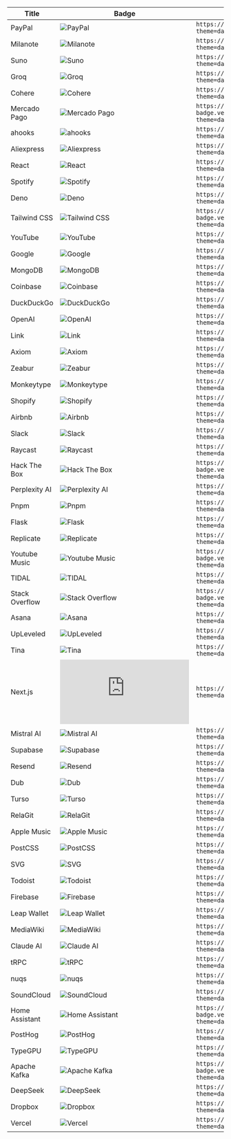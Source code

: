 
| Title | Badge | Markdown |
| --- | --- | --- |
| PayPal | ![PayPal](https://svgl-badge.vercel.app/api/Payment/PayPal?theme=dark&wordmark=true) | `https://svgl-badge.vercel.app/api/Payment/PayPal?theme=dark&wordmark=true` |
| Milanote | ![Milanote](https://svgl-badge.vercel.app/api/Software/Milanote?theme=dark&wordmark=true) | `https://svgl-badge.vercel.app/api/Software/Milanote?theme=dark&wordmark=true` |
| Suno | ![Suno](https://svgl-badge.vercel.app/api/AI/Suno?theme=dark&wordmark=true) | `https://svgl-badge.vercel.app/api/AI/Suno?theme=dark&wordmark=true` |
| Groq | ![Groq](https://svgl-badge.vercel.app/api/AI/Groq?theme=dark&wordmark=true) | `https://svgl-badge.vercel.app/api/AI/Groq?theme=dark&wordmark=true` |
| Cohere | ![Cohere](https://svgl-badge.vercel.app/api/AI/Cohere?theme=dark&wordmark=true) | `https://svgl-badge.vercel.app/api/AI/Cohere?theme=dark&wordmark=true` |
| Mercado Pago | ![Mercado Pago](https://svgl-badge.vercel.app/api/Payment/Mercado%20Pago?theme=dark&wordmark=true) | `https://svgl-badge.vercel.app/api/Payment/Mercado%20Pago?theme=dark&wordmark=true` |
| ahooks | ![ahooks](https://svgl-badge.vercel.app/api/Library/ahooks?theme=dark&wordmark=true) | `https://svgl-badge.vercel.app/api/Library/ahooks?theme=dark&wordmark=true` |
| Aliexpress | ![Aliexpress](https://svgl-badge.vercel.app/api/Software/Aliexpress?theme=dark&wordmark=true) | `https://svgl-badge.vercel.app/api/Software/Aliexpress?theme=dark&wordmark=true` |
| React | ![React](https://svgl-badge.vercel.app/api/Library/React?theme=dark&wordmark=true) | `https://svgl-badge.vercel.app/api/Library/React?theme=dark&wordmark=true` |
| Spotify | ![Spotify](https://svgl-badge.vercel.app/api/Music/Spotify?theme=dark&wordmark=true) | `https://svgl-badge.vercel.app/api/Music/Spotify?theme=dark&wordmark=true` |
| Deno | ![Deno](https://svgl-badge.vercel.app/api/Library/Deno?theme=dark&wordmark=true) | `https://svgl-badge.vercel.app/api/Library/Deno?theme=dark&wordmark=true` |
| Tailwind CSS | ![Tailwind CSS](https://svgl-badge.vercel.app/api/Framework/Tailwind%20CSS?theme=dark&wordmark=true) | `https://svgl-badge.vercel.app/api/Framework/Tailwind%20CSS?theme=dark&wordmark=true` |
| YouTube | ![YouTube](https://svgl-badge.vercel.app/api/Google/YouTube?theme=dark&wordmark=true) | `https://svgl-badge.vercel.app/api/Google/YouTube?theme=dark&wordmark=true` |
| Google | ![Google](https://svgl-badge.vercel.app/api/Google/Google?theme=dark&wordmark=true) | `https://svgl-badge.vercel.app/api/Google/Google?theme=dark&wordmark=true` |
| MongoDB | ![MongoDB](https://svgl-badge.vercel.app/api/Database/MongoDB?theme=dark&wordmark=true) | `https://svgl-badge.vercel.app/api/Database/MongoDB?theme=dark&wordmark=true` |
| Coinbase | ![Coinbase](https://svgl-badge.vercel.app/api/Crypto/Coinbase?theme=dark&wordmark=true) | `https://svgl-badge.vercel.app/api/Crypto/Coinbase?theme=dark&wordmark=true` |
| DuckDuckGo | ![DuckDuckGo](https://svgl-badge.vercel.app/api/Browser/DuckDuckGo?theme=dark&wordmark=true) | `https://svgl-badge.vercel.app/api/Browser/DuckDuckGo?theme=dark&wordmark=true` |
| OpenAI | ![OpenAI](https://svgl-badge.vercel.app/api/AI/OpenAI?theme=dark&wordmark=true) | `https://svgl-badge.vercel.app/api/AI/OpenAI?theme=dark&wordmark=true` |
| Link | ![Link](https://svgl-badge.vercel.app/api/Crypto/Link?theme=dark&wordmark=true) | `https://svgl-badge.vercel.app/api/Crypto/Link?theme=dark&wordmark=true` |
| Axiom | ![Axiom](https://svgl-badge.vercel.app/api/Software/Axiom?theme=dark&wordmark=true) | `https://svgl-badge.vercel.app/api/Software/Axiom?theme=dark&wordmark=true` |
| Zeabur | ![Zeabur](https://svgl-badge.vercel.app/api/Hosting/Zeabur?theme=dark&wordmark=true) | `https://svgl-badge.vercel.app/api/Hosting/Zeabur?theme=dark&wordmark=true` |
| Monkeytype | ![Monkeytype](https://svgl-badge.vercel.app/api/Software/Monkeytype?theme=dark&wordmark=true) | `https://svgl-badge.vercel.app/api/Software/Monkeytype?theme=dark&wordmark=true` |
| Shopify | ![Shopify](https://svgl-badge.vercel.app/api/CMS/Shopify?theme=dark&wordmark=true) | `https://svgl-badge.vercel.app/api/CMS/Shopify?theme=dark&wordmark=true` |
| Airbnb | ![Airbnb](https://svgl-badge.vercel.app/api/Software/Airbnb?theme=dark&wordmark=true) | `https://svgl-badge.vercel.app/api/Software/Airbnb?theme=dark&wordmark=true` |
| Slack | ![Slack](https://svgl-badge.vercel.app/api/Software/Slack?theme=dark&wordmark=true) | `https://svgl-badge.vercel.app/api/Software/Slack?theme=dark&wordmark=true` |
| Raycast | ![Raycast](https://svgl-badge.vercel.app/api/Software/Raycast?theme=dark&wordmark=true) | `https://svgl-badge.vercel.app/api/Software/Raycast?theme=dark&wordmark=true` |
| Hack The Box | ![Hack The Box](https://svgl-badge.vercel.app/api/Cybersecurity/Hack%20The%20Box?theme=dark&wordmark=true) | `https://svgl-badge.vercel.app/api/Cybersecurity/Hack%20The%20Box?theme=dark&wordmark=true` |
| Perplexity AI | ![Perplexity AI](https://svgl-badge.vercel.app/api/AI/Perplexity%20AI?theme=dark&wordmark=true) | `https://svgl-badge.vercel.app/api/AI/Perplexity%20AI?theme=dark&wordmark=true` |
| Pnpm | ![Pnpm](https://svgl-badge.vercel.app/api/Software/Pnpm?theme=dark&wordmark=true) | `https://svgl-badge.vercel.app/api/Software/Pnpm?theme=dark&wordmark=true` |
| Flask | ![Flask](https://svgl-badge.vercel.app/api/Framework/Flask?theme=dark&wordmark=true) | `https://svgl-badge.vercel.app/api/Framework/Flask?theme=dark&wordmark=true` |
| Replicate | ![Replicate](https://svgl-badge.vercel.app/api/AI/Replicate?theme=dark&wordmark=true) | `https://svgl-badge.vercel.app/api/AI/Replicate?theme=dark&wordmark=true` |
| Youtube Music | ![Youtube Music](https://svgl-badge.vercel.app/api/Google/Youtube%20Music?theme=dark&wordmark=true) | `https://svgl-badge.vercel.app/api/Google/Youtube%20Music?theme=dark&wordmark=true` |
| TIDAL | ![TIDAL](https://svgl-badge.vercel.app/api/Music/TIDAL?theme=dark&wordmark=true) | `https://svgl-badge.vercel.app/api/Music/TIDAL?theme=dark&wordmark=true` |
| Stack Overflow | ![Stack Overflow](https://svgl-badge.vercel.app/api/Software/Stack%20Overflow?theme=dark&wordmark=true) | `https://svgl-badge.vercel.app/api/Software/Stack%20Overflow?theme=dark&wordmark=true` |
| Asana | ![Asana](https://svgl-badge.vercel.app/api/Software/Asana?theme=dark&wordmark=true) | `https://svgl-badge.vercel.app/api/Software/Asana?theme=dark&wordmark=true` |
| UpLeveled | ![UpLeveled](https://svgl-badge.vercel.app/api/Education/UpLeveled?theme=dark&wordmark=true) | `https://svgl-badge.vercel.app/api/Education/UpLeveled?theme=dark&wordmark=true` |
| Tina | ![Tina](https://svgl-badge.vercel.app/api/CMS/Tina?theme=dark&wordmark=true) | `https://svgl-badge.vercel.app/api/CMS/Tina?theme=dark&wordmark=true` |
| Next.js | ![Next.js](https://svgl-badge.vercel.app/api/Framework/Next.js?theme=dark&wordmark=true) | `https://svgl-badge.vercel.app/api/Framework/Next.js?theme=dark&wordmark=true` |
| Mistral AI | ![Mistral AI](https://svgl-badge.vercel.app/api/AI/Mistral%20AI?theme=dark&wordmark=true) | `https://svgl-badge.vercel.app/api/AI/Mistral%20AI?theme=dark&wordmark=true` |
| Supabase | ![Supabase](https://svgl-badge.vercel.app/api/Database/Supabase?theme=dark&wordmark=true) | `https://svgl-badge.vercel.app/api/Database/Supabase?theme=dark&wordmark=true` |
| Resend | ![Resend](https://svgl-badge.vercel.app/api/Software/Resend?theme=dark&wordmark=true) | `https://svgl-badge.vercel.app/api/Software/Resend?theme=dark&wordmark=true` |
| Dub | ![Dub](https://svgl-badge.vercel.app/api/Software/Dub?theme=dark&wordmark=true) | `https://svgl-badge.vercel.app/api/Software/Dub?theme=dark&wordmark=true` |
| Turso | ![Turso](https://svgl-badge.vercel.app/api/Database/Turso?theme=dark&wordmark=true) | `https://svgl-badge.vercel.app/api/Database/Turso?theme=dark&wordmark=true` |
| RelaGit | ![RelaGit](https://svgl-badge.vercel.app/api/Software/RelaGit?theme=dark&wordmark=true) | `https://svgl-badge.vercel.app/api/Software/RelaGit?theme=dark&wordmark=true` |
| Apple Music | ![Apple Music](https://svgl-badge.vercel.app/api/Music/Apple%20Music?theme=dark&wordmark=true) | `https://svgl-badge.vercel.app/api/Music/Apple%20Music?theme=dark&wordmark=true` |
| PostCSS | ![PostCSS](https://svgl-badge.vercel.app/api/Compiler/PostCSS?theme=dark&wordmark=true) | `https://svgl-badge.vercel.app/api/Compiler/PostCSS?theme=dark&wordmark=true` |
| SVG | ![SVG](https://svgl-badge.vercel.app/api/Design/SVG?theme=dark&wordmark=true) | `https://svgl-badge.vercel.app/api/Design/SVG?theme=dark&wordmark=true` |
| Todoist | ![Todoist](https://svgl-badge.vercel.app/api/Software/Todoist?theme=dark&wordmark=true) | `https://svgl-badge.vercel.app/api/Software/Todoist?theme=dark&wordmark=true` |
| Firebase | ![Firebase](https://svgl-badge.vercel.app/api/Google/Firebase?theme=dark&wordmark=true) | `https://svgl-badge.vercel.app/api/Google/Firebase?theme=dark&wordmark=true` |
| Leap Wallet | ![Leap Wallet](https://svgl-badge.vercel.app/api/Crypto/Leap%20Wallet?theme=dark&wordmark=true) | `https://svgl-badge.vercel.app/api/Crypto/Leap%20Wallet?theme=dark&wordmark=true` |
| MediaWiki | ![MediaWiki](https://svgl-badge.vercel.app/api/CMS/MediaWiki?theme=dark&wordmark=true) | `https://svgl-badge.vercel.app/api/CMS/MediaWiki?theme=dark&wordmark=true` |
| Claude AI | ![Claude AI](https://svgl-badge.vercel.app/api/AI/Claude%20AI?theme=dark&wordmark=true) | `https://svgl-badge.vercel.app/api/AI/Claude%20AI?theme=dark&wordmark=true` |
| tRPC | ![tRPC](https://svgl-badge.vercel.app/api/Framework/tRPC?theme=dark&wordmark=true) | `https://svgl-badge.vercel.app/api/Framework/tRPC?theme=dark&wordmark=true` |
| nuqs | ![nuqs](https://svgl-badge.vercel.app/api/Library/nuqs?theme=dark&wordmark=true) | `https://svgl-badge.vercel.app/api/Library/nuqs?theme=dark&wordmark=true` |
| SoundCloud | ![SoundCloud](https://svgl-badge.vercel.app/api/Music/SoundCloud?theme=dark&wordmark=true) | `https://svgl-badge.vercel.app/api/Music/SoundCloud?theme=dark&wordmark=true` |
| Home Assistant | ![Home Assistant](https://svgl-badge.vercel.app/api/Home%20Automation/Home%20Assistant?theme=dark&wordmark=true) | `https://svgl-badge.vercel.app/api/Home%20Automation/Home%20Assistant?theme=dark&wordmark=true` |
| PostHog | ![PostHog](https://svgl-badge.vercel.app/api/Devtool/PostHog?theme=dark&wordmark=true) | `https://svgl-badge.vercel.app/api/Devtool/PostHog?theme=dark&wordmark=true` |
| TypeGPU | ![TypeGPU](https://svgl-badge.vercel.app/api/Library/TypeGPU?theme=dark&wordmark=true) | `https://svgl-badge.vercel.app/api/Library/TypeGPU?theme=dark&wordmark=true` |
| Apache Kafka | ![Apache Kafka](https://svgl-badge.vercel.app/api/Software/Apache%20Kafka?theme=dark&wordmark=true) | `https://svgl-badge.vercel.app/api/Software/Apache%20Kafka?theme=dark&wordmark=true` |
| DeepSeek | ![DeepSeek](https://svgl-badge.vercel.app/api/AI/DeepSeek?theme=dark&wordmark=true) | `https://svgl-badge.vercel.app/api/AI/DeepSeek?theme=dark&wordmark=true` |
| Dropbox | ![Dropbox](https://svgl-badge.vercel.app/api/Hosting/Dropbox?theme=dark&wordmark=true) | `https://svgl-badge.vercel.app/api/Hosting/Dropbox?theme=dark&wordmark=true` |
| Vercel | ![Vercel](https://svgl-badge.vercel.app/api/Hosting/Vercel?theme=dark&wordmark=true) | `https://svgl-badge.vercel.app/api/Hosting/Vercel?theme=dark&wordmark=true` |
